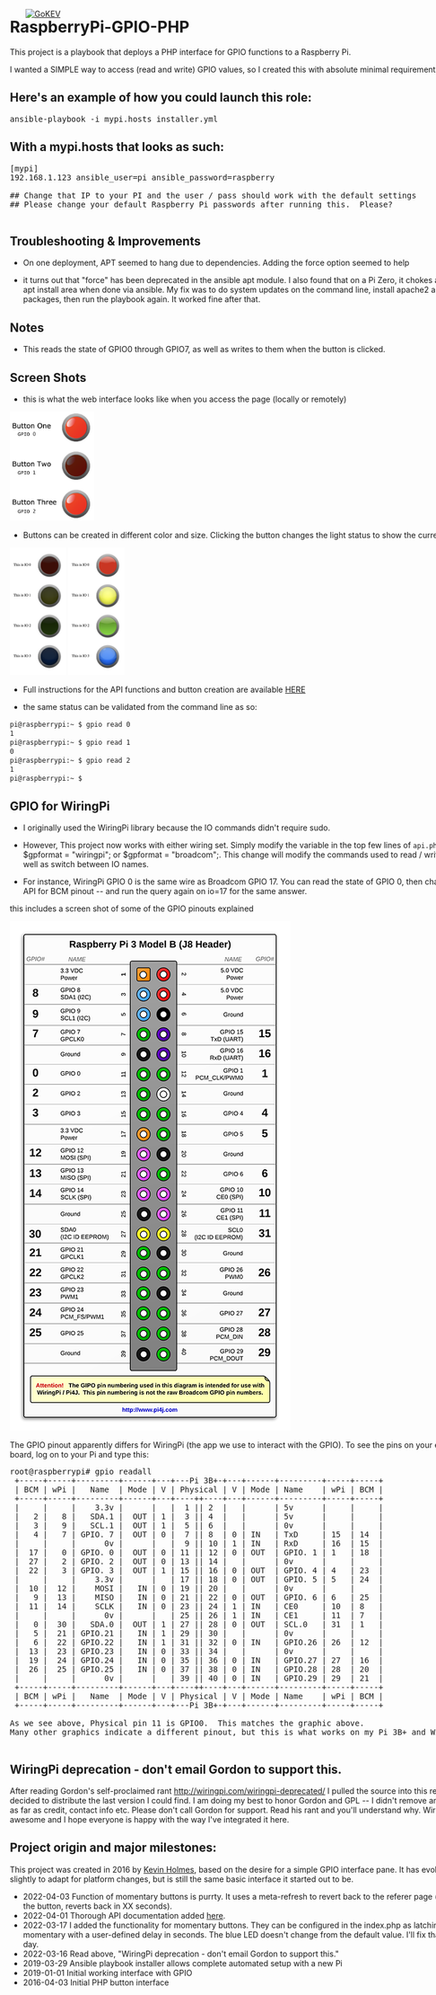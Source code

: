[![GoKEV](http://GoKEV.com/GoKEV200.png)](http://GoKEV.com/)

<div style="position: absolute; top: 40px; left: 200px;">

# RaspberryPi-GPIO-PHP

This project is a playbook that deploys a PHP interface for GPIO functions to a Raspberry Pi.

I wanted a SIMPLE way to access (read and write) GPIO values, so I created this with absolute minimal requirements.

## Here's an example of how you could launch this role:
<pre>
ansible-playbook -i mypi.hosts installer.yml
</pre>

## With a mypi.hosts that looks as such:

<pre>
[mypi]
192.168.1.123 ansible_user=pi ansible_password=raspberry

## Change that IP to your PI and the user / pass should work with the default settings
## Please change your default Raspberry Pi passwords after running this.  Please?

</pre>

## Troubleshooting & Improvements

  - On one deployment, APT seemed to hang due to dependencies.  Adding the force option seemed to help

  - it turns out that "force" has been deprecated in the ansible apt module. I also found that on a Pi Zero, it chokes at the apt install area when done via ansible. My fix was to do system updates on the command line, install apache2 and php packages, then run the playbook again. It worked fine after that. 

## Notes

  - This reads the state of GPIO0 through GPIO7, as well as writes to them when the button is clicked.


## Screen Shots

  - this is what the web interface looks like when you access the page (locally or remotely)

<img src="https://github.com/GoKEV/RaspberryPi-GPIO-PHP/blob/master/files/html/images/GPIO-indexpage.png?raw=true" width="150"><br>
  
  - Buttons can be created in different color and size.  Clicking the button changes the light status to show the current state.
  
<img src="https://raw.githubusercontent.com/GoKEV/RaspberryPi-GPIO-PHP/master/files/buttons_off.png" width="100">
<img src="https://raw.githubusercontent.com/GoKEV/RaspberryPi-GPIO-PHP/master/files/buttons_on.png" width="100"><br>

  - Full instructions for the API functions and button creation are available <a href="https://github.com/GoKEV/RaspberryPi-GPIO-PHP/blob/master/files/html/api_doc.txt" target="new_">HERE</a>


  - the same status can be validated from the command line as so:
```
pi@raspberrypi:~ $ gpio read 0
1
pi@raspberrypi:~ $ gpio read 1
0
pi@raspberrypi:~ $ gpio read 2
1
pi@raspberrypi:~ $ 
```

## GPIO for WiringPi

  - I originally used the WiringPi library because the IO commands didn't require sudo.

  - However, This project now works with either wiring set.  Simply modify the variable in the top few lines of `api.php`  $gpformat = "wiringpi"; or $gpformat = "broadcom";.  This change will modify the commands used to read / write IO, as well as switch between IO names.

  - For instance, WiringPi GPIO 0 is the same wire as Broadcom GPIO 17.  You can read the state of GPIO 0, then change the API for BCM pinout -- and run the query again on io=17 for the same answer.


this includes a screen shot of some of the GPIO pinouts explained

![RaspberryPiPinout.png](files/RaspberryPiPinout.png?raw=true "RaspberryPiPinout.png")

The GPIO pinout apparently differs for WiringPi (the app we use to interact with the GPIO).
To see the pins on your exact board, log on to your Pi and type this:

<pre>
root@raspberrypi# gpio readall
 +-----+-----+---------+------+---+---Pi 3B+-+---+------+---------+-----+-----+
 | BCM | wPi |   Name  | Mode | V | Physical | V | Mode | Name    | wPi | BCM |
 +-----+-----+---------+------+---+----++----+---+------+---------+-----+-----+
 |     |     |    3.3v |      |   |  1 || 2  |   |      | 5v      |     |     |
 |   2 |   8 |   SDA.1 |  OUT | 1 |  3 || 4  |   |      | 5v      |     |     |
 |   3 |   9 |   SCL.1 |  OUT | 1 |  5 || 6  |   |      | 0v      |     |     |
 |   4 |   7 | GPIO. 7 |  OUT | 0 |  7 || 8  | 0 | IN   | TxD     | 15  | 14  |
 |     |     |      0v |      |   |  9 || 10 | 1 | IN   | RxD     | 16  | 15  |
 |  17 |   0 | GPIO. 0 |  OUT | 0 | 11 || 12 | 0 | OUT  | GPIO. 1 | 1   | 18  |
 |  27 |   2 | GPIO. 2 |  OUT | 0 | 13 || 14 |   |      | 0v      |     |     |
 |  22 |   3 | GPIO. 3 |  OUT | 1 | 15 || 16 | 0 | OUT  | GPIO. 4 | 4   | 23  |
 |     |     |    3.3v |      |   | 17 || 18 | 0 | OUT  | GPIO. 5 | 5   | 24  |
 |  10 |  12 |    MOSI |   IN | 0 | 19 || 20 |   |      | 0v      |     |     |
 |   9 |  13 |    MISO |   IN | 0 | 21 || 22 | 0 | OUT  | GPIO. 6 | 6   | 25  |
 |  11 |  14 |    SCLK |   IN | 0 | 23 || 24 | 1 | IN   | CE0     | 10  | 8   |
 |     |     |      0v |      |   | 25 || 26 | 1 | IN   | CE1     | 11  | 7   |
 |   0 |  30 |   SDA.0 |  OUT | 1 | 27 || 28 | 0 | OUT  | SCL.0   | 31  | 1   |
 |   5 |  21 | GPIO.21 |   IN | 1 | 29 || 30 |   |      | 0v      |     |     |
 |   6 |  22 | GPIO.22 |   IN | 1 | 31 || 32 | 0 | IN   | GPIO.26 | 26  | 12  |
 |  13 |  23 | GPIO.23 |   IN | 0 | 33 || 34 |   |      | 0v      |     |     |
 |  19 |  24 | GPIO.24 |   IN | 0 | 35 || 36 | 0 | IN   | GPIO.27 | 27  | 16  |
 |  26 |  25 | GPIO.25 |   IN | 0 | 37 || 38 | 0 | IN   | GPIO.28 | 28  | 20  |
 |     |     |      0v |      |   | 39 || 40 | 0 | IN   | GPIO.29 | 29  | 21  |
 +-----+-----+---------+------+---+----++----+---+------+---------+-----+-----+
 | BCM | wPi |   Name  | Mode | V | Physical | V | Mode | Name    | wPi | BCM |
 +-----+-----+---------+------+---+---Pi 3B+-+---+------+---------+-----+-----+

As we see above, Physical pin 11 is GPIO0.  This matches the graphic above.
Many other graphics indicate a different pinout, but this is what works on my Pi 3B+ and WiringPi

</pre>



## WiringPi deprecation - don't email Gordon to support this.

After reading Gordon's self-proclaimed rant http://wiringpi.com/wiringpi-deprecated/ I pulled the source into this repo and decided to distribute the last version I could find.  I am doing my best to honor Gordon and GPL -- I didn't remove anything as far as credit, contact info etc.  Please don't call Gordon for support.  Read his rant and you'll understand why.  WiringPi is awesome and I hope everyone is happy with the way I've integrated it here.


## Project origin and major milestones:

This project was created in 2016 by [Kevin Holmes](http://GoKEV.com/), based on the desire for a simple GPIO interface pane.  It has evolved slightly to adapt for platform changes, but is still the same basic interface it started out to be.

- 2022-04-03  Function of momentary buttons is purrty.  It uses a meta-refresh to revert back to the referer page (click the button, reverts back in XX seconds).
- 2022-04-01  Thorough API documentation added <a href="https://github.com/GoKEV/RaspberryPi-GPIO-PHP/blob/master/files/html/api_doc.txt" target="new_">here</a>.
- 2022-03-17  I added the functionality for momentary buttons.  They can be configured in the index.php as latching or momentary with a user-defined delay in seconds.  The blue LED doesn't change from the default value.  I'll fix that some day.
- 2022-03-16  Read above, "WiringPi deprecation - don't email Gordon to support this."
- 2019-03-29  Ansible playbook installer allows complete automated setup with a new Pi
- 2019-01-01  Initial working interface with GPIO
- 2016-04-03  Initial PHP button interface

